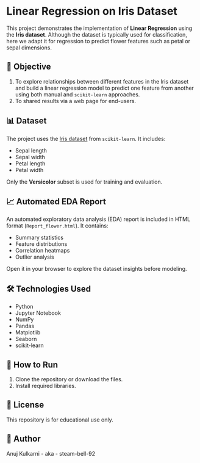# Linear Regression on Iris Dataset

This project demonstrates the implementation of **Linear Regression** using the **Iris dataset**. Although the dataset is typically used for classification, here we adapt it for regression to predict flower features such as petal or sepal dimensions.

## 📌 Objective

1. To explore relationships between different features in the Iris dataset and build a linear regression model to predict one feature from another using both manual and `scikit-learn` approaches.
2. To shared results via a web page for end-users.

## 📊 Dataset

The project uses the [Iris dataset](https://scikit-learn.org/stable/auto_examples/datasets/plot_iris_dataset.html) from `scikit-learn`. It includes:
- Sepal length
- Sepal width
- Petal length
- Petal width

Only the **Versicolor** subset is used for training and evaluation.

## 📈 Automated EDA Report

An automated exploratory data analysis (EDA) report is included in HTML format (`Report_flower.html`). It contains:
- Summary statistics
- Feature distributions
- Correlation heatmaps
- Outlier analysis

Open it in your browser to explore the dataset insights before modeling.

## 🛠️ Technologies Used

- Python
- Jupyter Notebook
- NumPy
- Pandas
- Matplotlib
- Seaborn
- scikit-learn
  
## 🚀 How to Run

1. Clone the repository or download the files.
2. Install required libraries.

## 📄 License

This repository is for educational use only.

## 👤 Author
Anuj Kulkarni - aka - steam-bell-92
